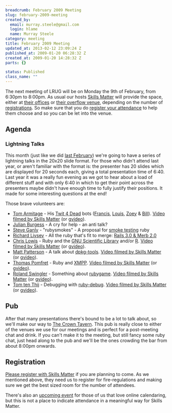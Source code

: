```yaml
--- 
breadcrumb: February 2009 Meeting
slug: february-2009-meeting
created_by: 
  email: murray.steele@gmail.com
  login: hlame
  name: Murray Steele
category: meeting
title: February 2009 Meeting
updated_at: 2013-02-12 23:09:24 Z
published_at: 2009-01-20 06:28:32 Z
created_at: 2009-01-20 14:28:32 Z
parts: {}

status: Published
class_name: ""
---
```


The next meeting of LRUG will be on Monday the 9th of February, from 6:30pm to 8:00pm.  As usual our hosts [Skills Matter](http://skillsmatter.com/) will provide the space, either at [their offices](http://maps.google.co.uk/maps?f=q&hl=en&q=EC1R+0BE&layer=&ie=UTF8&z=16&om=1&iwloc=addr) or [their overflow venue](http://tinyurl.com/5qfpkc), depending on the number of <a href="#feb09registration">registrations</a>.  So make sure that you do <a href="#feb09registration">register your attendance</a> to help them choose and so you can be let into the venue.

Agenda
------

### Lightning Talks

This month (just like we did [last February](/meetings/2008/01/25/february-2008-meeting/)) we're going to have a series of lightning talks in the 20x20 slide format.  For those who didn't attend last year, or aren't familiar with the format is: the presenter has 20 slides which are displayed for 20 seconds each, giving a total presentation time of 6:40.  Last year it was a really fun evening as we got to hear about a load of different stuff and with only 6:40 in which to get their point across the presenters maybe didn't have enough time to fully justify their positions.  It made for some interesting questions at the end!

Those brave volunteers are:

* [Tom Armitage](http://infovoer.org/) - His [Twit 4 Dead](http://infovore.org/archives/2008/12/29/twit-4-dead/) bots ([Francis](http://twitter.com/francis_l4d), [Louis](http://twitter.com/louis_l4d), [Zoey](http://twitter.com/zoey_l4d) & [Bill](http://twitter.com/bill_l4d)).  [Video filmed by Skills Matter](http://skillsmatter.com/podcast/home/his-twit-4-dead-bots-francis-louis-zoey-bill) (or [gvideo](http://video.google.com/videoplay?docid=-1143085762305970737&hl=en)).
* [Julian Burgess](http://blog.opening-times.co.uk/) - A cry for help - an anti talk? 
* [Steve Ganly](http://concept-shop.com/) - "rubysmokes" - A proposal for [smoke testing](http://en.wikipedia.org/wiki/Smoke_testing#Smoke_testing_in_software_development) ruby
* [Richard Livsey](http://livsey.org/) - All the ruby that's fit to merge: [Rails 3.0 & Merb 2.0](http://weblog.rubyonrails.org/2008/12/23/merb-gets-merged-into-rails-3)
* [Chris Lowis](http://blog.chrislowis.co.uk/) - Ruby and the [GNU Scientific Library](http://www.gnu.org/software/gsl/) and/or [R](http://www.r-project.org/). [Video filmed by Skills Matter](http://skillsmatter.com/podcast/home/ruby-and-the-gnu-scientific-library-andor-r) (or [gvideo](http://video.google.com/videoplay?docid=-2026482871593460666&hl=en)).
* [Matt Patterson](http://reprocessed.org) - A talk about [dpkg-tools](http://dpkg-tools.rubyforge.org/). [Video filmed by Skills Matter](http://skillsmatter.com/podcast/home/dpkg-tools) (or [gvideo](http://video.google.com/videoplay?docid=-5267972013359521050&hl=en)).
* [Thomas Pomfret](http://thomaspomfret.com/) - Ruby and [XMPP](http://xmpp.org/). [Video filmed by Skills Matter](http://skillsmatter.com/podcast/home/ruby-and-xmpp) (or [gvideo](http://video.google.com/videoplay?docid=-1066659876626821566&hl=en)).
* [Roland Swingler](http://knaveofdiamonds.tumblr.com/) - Something about [rubygame](http://rubygame.sourceforge.net/). [Video filmed by Skills Matter](http://skillsmatter.com/podcast/home/something-about-rubygame) (or [gvideo](http://video.google.com/videoplay?docid=326145711359585530&hl=en)).
* [Tom ten Thij](http://tomtenthij.co.uk/) - Debugging with [ruby-debug](http://www.datanoise.com/ruby-debug). [Video filmed by Skills Matter](http://skillsmatter.com/podcast/home/debugging-with-ruby-debug) (or [gvideo](http://video.google.com/videoplay?docid=412246091245944373&hl=en)).

## Pub

After that many presentations there's bound to be a lot to talk about, so we'll make our way to [The Crown Tavern](http://fancyapint.com/pubs/pub199.html).  This pub is really close to either of the venues we use for our meetings and is perfect for a post-meeting chat and drink.  If you can't make it to the meeting, but still fancy some ruby chat, just head along to the pub and we'll be the ones crowding the bar from about 8:00pm onwards.

<a name="feb09registration"></a>
Registration
------------

[Please register with Skills Matter](http://skillsmatter.com/event/ajax-ria/lightning-talks-ruby-and-rails) if you are planning to come.  As we mentioned above, they need us to register for fire-regulations and making sure we get the best sized room for the number of attendees.  

There's also an [upcoming event](http://upcoming.yahoo.com/event/1504505/) for those of us that love online calendaring, but this is not a place to indicate attendance in a meaningful way for Skills Matter.
